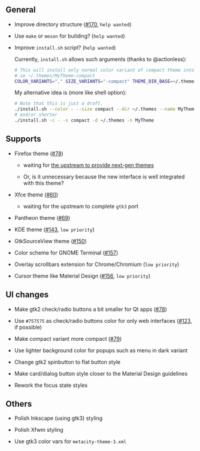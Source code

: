 ## General

- Improve directory structure ([#170](../../issues/170), `help wanted`)

- Use `make` or `meson` for building? (`help wanted`)

- Improve `install.sh` script? (`help wanted`)

  Currently, `install.sh` allows such arguments (thanks to @actionless):

  ```sh
  # This will install only normal color variant of compact theme into ~/.themes dir as MyTheme,
  # ie ~/.themes/MyTheme-compact
  COLOR_VARIANTS="," SIZE_VARIANTS="-compact" THEME_DIR_BASE=~/.themes/MyTheme ./install.sh
  ```

  My alternative idea is (more like shell option):

  ```sh
  # Note that this is just a draft.
  ./install.sh --color - --size compact --dir ~/.themes --name MyTheme
  # and/or shorter
  ./install.sh -c - -s compact -d ~/.themes -n MyTheme
  ```

## Supports

- Firefox theme ([#78](../../issues/78))

  - waiting for [the upstream to provide next-gen themes](https://blog.mozilla.org/addons/2017/02/24/improving-themes-in-firefox/)

  - Or, is it unnecessary because the new interface is well integrated with this theme?

- Xfce theme ([#60](../../issues/60))

  - waiting for the upstream to complete `gtk3` port

- Pantheon theme ([#69](../../issues/69))

- KDE theme ([#143](../../issues/143), `low priority`)

- GtkSourceView theme ([#150](../../issues/150))

- Color scheme for GNOME Terminal ([#157](../../issues/157))

- Overlay scrollbars extension for Chrome/Chromium (`low priority`)

- Cursor theme like Material Design ([#156](../../issues/156), `low priority`)

## UI changes

- Make gtk2 check/radio buttons a bit smaller for Qt apps ([#78](../../issues/78))

- Use `#757575` as check/radio buttons color for only web interfaces ([#123](../../issues/123), if possible)

- Make compact variant more compact ([#79](../../issues/79))

- Use lighter background color for popups such as menu in dark variant

- Change gtk2 spinbutton to flat button style

- Make card/dialog button style closer to the Material Design guidelines

- Rework the focus state styles

## Others

- Polish Inkscape (using gtk3) styling

- Polish Xfwm styling

- Use gtk3 color vars for `metacity-theme-3.xml`
